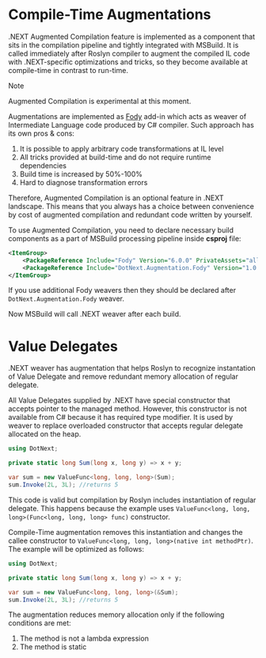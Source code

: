 Compile-Time Augmentations
====
.NEXT Augmented Compilation feature is implemented as a component that sits in the compilation pipeline and tightly integrated with MSBuild. It is called immediately after Roslyn compiler to augment the compiled IL code with .NEXT-specific optimizations and tricks, so they become available at compile-time in contrast to run-time.

> [!NOTE]
> Augmented Compilation is experimental at this moment.

Augmentations are implemented as [Fody](https://github.com/Fody/Fody) add-in which acts as weaver of Intermediate Language code produced by C# compiler. Such approach has its own pros & cons:
1. It is possible to apply arbitrary code transformations at IL level
1. All tricks provided at build-time and do not require runtime dependencies
1. Build time is increased by 50%-100%
1. Hard to diagnose transformation errors

Therefore, Augmented Compilation is an optional feature in .NEXT landscape. This means that you always has a choice between convenience by cost of augmented compilation and redundant code written by yourself. 

To use Augmented Compilation, you need to declare necessary build components as a part of MSBuild processing pipeline inside **csproj** file:
```xml
<ItemGroup>
	<PackageReference Include="Fody" Version="6.0.0" PrivateAssets="all" />
	<PackageReference Include="DotNext.Augmentation.Fody" Version="1.0.0" PrivateAssets="all"/>
</ItemGroup>
```

If you use additional Fody weavers then they should be declared after `DotNext.Augmentation.Fody` weaver.

Now MSBuild will call .NEXT weaver after each build. 

# Value Delegates
.NEXT weaver has augmentation that helps Roslyn to recognize instantation of Value Delegate and remove redundant memory allocation of regular delegate. 

All Value Delegates supplied by .NEXT have special constructor that accepts pointer to the managed method. However, this constructor is not available from C# because it has required type modifier. It is used by weaver to replace overloaded constructor that accepts regular delegate allocated on the heap.

```csharp
using DotNext;

private static long Sum(long x, long y) => x + y;

var sum = new ValueFunc<long, long, long>(Sum);
sum.Invoke(2L, 3L);	//returns 5
```

This code is valid but compilation by Roslyn includes instantiation of regular delegate. This happens because the example uses `ValueFunc<long, long, long>(Func<long, long, long> func)` constructor.

Compile-Time augmentation removes this instantiation and changes the callee constructor to `ValueFunc<long, long, long>(native int methodPtr)`. The example will be optimized as follows:
```csharp
using DotNext;

private static long Sum(long x, long y) => x + y;

var sum = new ValueFunc<long, long, long>(&Sum);
sum.Invoke(2L, 3L);	//returns 5
```

The augmentation reduces memory allocation only if the following conditions are met:
1. The method is not a lambda expression
1. The method is static